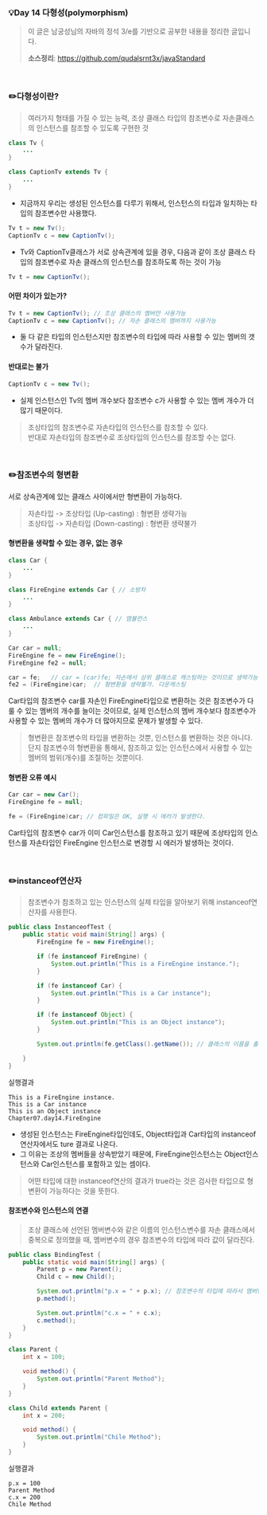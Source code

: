 ### 💡Day 14 다형성(polymorphism)
> 이 글은 남궁성님의 자바의 정석 3/e를 기반으로 공부한 내용을 정리한 글입니다.
>
> **소스정리**: https://github.com/qudalsrnt3x/javaStandard

<br>

### ✏️다형성이란?
> 여러가지 형태를 가질 수 있는 능력, 조상 클래스 타입의 참조변수로 자손클래스의 인스턴스를 참조할 수 있도록 구현한 것

```java
class Tv {
    ...
}

class CaptionTv extends Tv {
    ...
}
```
- 지금까지 우리는 생성된 인스턴스를 다루기 위해서, 인스턴스의 타입과 일치하는 타입의 참조변수만 사용했다.
```java
Tv t = new Tv();
CaptionTv c = new CaptionTv();
```

- Tv와 CaptionTv클래스가 서로 상속관계에 있을 경우, 다음과 같이 조상 클래스 타입의 참조변수로 자손 클래스의 인스턴스를 참조하도록 하는 것이 가능
```java
Tv t = new CaptionTv();
```

#### 어떤 차이가 있는가?
```java
Tv t = new CaptionTv(); // 조상 클래스의 멤버만 사용가능
CaptionTv c = new CaptionTv(); // 자손 클래스의 멤버까지 사용가능
```
- 둘 다 같은 타입의 인스턴스지만 참조변수의 타입에 따라 사용할 수 있는 멤버의 갯수가 달라진다.

#### 반대로는 불가
```java
CaptionTv c = new Tv();
```

- 실제 인스턴스인 Tv의 멤버 개수보다 참조변수 c가 사용할 수 있는 멤버 개수가 더 많기 때문이다.

> 조상타입의 참조변수로 자손타입의 인스턴스를 참조할 수 있다.<br>
> 반대로 자손타입의 참조변수로 조상타입의 인스턴스를 참조할 수는 없다.

<br>

### ✏️참조변수의 형변환

서로 상속관계에 있는 클래스 사이에서만 형변환이 가능하다.
> 자손타입 -> 조상타입 (Up-casting) : 형변환 생략가능<br>
> 조상타입 -> 자손타입 (Down-casting) : 형변환 생략불가

#### 형변환을 생략할 수 있는 경우, 없는 경우
```java
class Car {
    ...
}

class FireEngine extends Car { // 소방차
    ...
}

class Ambulance extends Car { // 앰뷸런스
    ...
}
```

```java
Car car = null;
FireEngine fe = new FireEngine();
FireEngine fe2 = null;

car = fe;	// car = (car)fe; 자손에서 상위 클래스로 캐스팅하는 것이므로 생략가능
fe2 = (FireEngine)car;	// 형변환을 생략불가. 다운캐스팅
```

Car타입의 참조변수 car를 자손인 FireEngine타입으로 변환하는 것은 참조변수가 다룰 수 있는 멤버의 개수를 늘이는 것이므로, 실제 인스턴스의 멤버 개수보다 참조변수가 사용할 수 있는 멤버의 개수가 더 많아지므로 문제가 발생할 수 있다.

> 형변환은 참조변수의 타입을 변환하는 것뿐, 인스턴스를 변환하는 것은 아니다.<br>
> 단지 참조변수의 형변환을 통해서, 참조하고 있는 인스턴스에서 사용할 수 있는 멤버의 범위(개수)를 조절하는 것뿐이다.

#### 형변환 오류 예시
```java
Car car = new Car();
FireEngine fe = null;

fe = (FireEngine)car; // 컴파일은 OK, 실행 시 에러가 발생한다.
```
Car타입의 참조변수 car가 이미 Car인스턴스를 참조하고 있기 때문에 조상타입의 인스턴스를 자손타입인 FireEngine 인스턴스로 변경할 시 에러가 발생하는 것이다.

<br>

### ✏️instanceof연산자
> 참조변수가 참조하고 있는 인스턴스의 실제 타입을 알아보기 위해 instanceof연산자를 사용한다.

```java
public class InstanceofTest {
    public static void main(String[] args) {
        FireEngine fe = new FireEngine();

        if (fe instanceof FireEngine) {
            System.out.println("This is a FireEngine instance.");
        }

        if (fe instanceof Car) {
            System.out.println("This is a Car instance");
        }

        if (fe instanceof Object) {
            System.out.println("This is an Object instance");
        }

        System.out.println(fe.getClass().getName()); // 클래스의 이름을 출력

    }
}
```
실행결과
```
This is a FireEngine instance.
This is a Car instance
This is an Object instance
Chapter07.day14.FireEngine
```
- 생성된 인스턴스는 FireEngine타입인데도, Object타입과 Car타입의 instanceof연산자에서도 ture	결과로 나온다.
- 그 이유는 조상의 멤버들을 상속받았기 때문에, FireEngine인스턴스는 Object인스턴스와 Car인스턴스를 포함하고 있는 셈이다.

> 어떤 타입에 대한 instanceof연산의 결과가 true라는 것은 검사한 타입으로 형변환이 가능하다는 것을 뜻한다.

#### 참조변수와 인스턴스의 연결

> 조상 클래스에 선언된 멤버변수와 같은 이름의 인스턴스변수를 자손 클래스에서 중복으로 정의했을 때, 멤버변수의 경우 참조변수의 타입에 따라 값이 달라진다.

```java
public class BindingTest {
    public static void main(String[] args) {
        Parent p = new Parent();
        Child c = new Child();

        System.out.println("p.x = " + p.x); // 참조변수의 타입에 따라서 멤버변수 호출 값이 달라진다.
        p.method();

        System.out.println("c.x = " + c.x);
        c.method();
    }
}

class Parent {
    int x = 100;

    void method() {
        System.out.println("Parent Method");
    }
}

class Child extends Parent {
    int x = 200;

    void method() {
        System.out.println("Chile Method");
    }
}
```
실행결과
```
p.x = 100
Parent Method
c.x = 200
Chile Method
```

